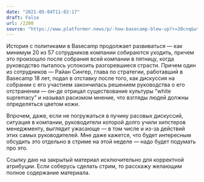 ```yaml
---
date: "2021-05-04T11:02:17"
draft: False
url: /2200
source: "https://www.platformer.news/p/-how-basecamp-blew-up?r=38cnq&utm_campaign=post&utm_medium=web&utm_source=copy"
---
```


История с политиками в Basecamp продолжает развиваться — как минимум 20 из 57 сотрудников компании собираются уходить, причем это произошло после собрания всей компании в пятницу, когда руководство пыталось успокоить разгоревшиеся страсти. Причем один из сотрудников — Райан Сингер, глава по стратегии, работавший в Basecamp 18 лет, подал в отставку после того, как дискуссия на собрании с его участием закончилась решением руководства о его отстранении — он-де отрицал существование культуры "white supremacy" и называл расизмом мнение, что взгляды людей должны определяться цветом кожи. 

Впрочем, даже, если не погружаться в пучину расовых дискуссий, ситуация в компании, руководители которой долго учили хипстеров менеджменту, выглядит ужасающе — в том числе и из-за действий этих самых руководителей. Мне даже кажется, что будет интересным обсудить это отдельно в стриме на этой неделе — надо будет подумать про это.

Ссылку даю на закрытый материал исключительно для корректной атрибуции. Если соберусь сделать стрим, то расскажу желающим полное содержание материала.
